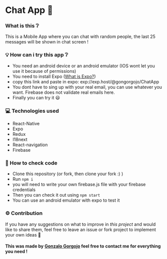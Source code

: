 # Chat App :iphone:

### What is this :grey_question:

This is a Mobile App where you can chat with random people, the last 25 messages will be shown in chat screen !

### :bulb: How can i try this app :grey_question:

- You need an android device or an android emulator (IOS wont let you use it because of permissions)
- You need to install Expo ([What is Expo?](https://expo.dev/))
- copy this link and paste in expo: exp://exp.host/@gongorgojo/ChatApp
- You dont have to sing up with your real email, you can use whatever you want. Firebase does not validate real emails here.
- Finally you can try it :smiley:

### :computer: Technologies used

- React-Native
- Expo
- Redux
- I18next
- React-navigation
- Firebase

### :wrench: How to check code

- Clone this repository (or fork, then clone your fork :) )
- Run `npm i`
- you will need to write your own firebase.js file with your firebase credentials
- Then you can check it out using `npm start`
- You can use an android emulator with expo to test it

### :gear: Contribution

If you have any suggestions on what to improve in <em>this project</em> and would like to share them, feel free to leave an issue or fork project to implement your own ideas :slightly_smiling_face:

#### This was made by [Gonzalo Gorgojo](https://www.linkedin.com/in/gonzalogorgojo/) feel free to contact me for everything you need !
